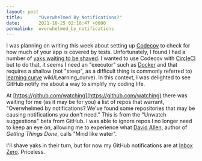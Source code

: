 ```yaml
---
layout: post
title:      "Overwhelmed By Notifications?"
date:       2021-10-25 02:18:47 +0000
permalink:  overwhelmed_by_notifications
---
```



I was planning on writing this week about setting up [Codecov](https://about.codecov.io/) to check for how much of your app is covered by tests. Unfortunately, I found I had a number of [yaks waiting to be shaved](https://en.wiktionary.org/wiki/yak_shaving). I wanted to use Codecov with [CircleCI](https://circleci.com/) but to do that, it seems I need an "executor" such as [Docker](https://www.docker.com/) and that requires a shallow (not "steep", as a difficult thing is commonly referred to) [learning curve](https://en.wikipedia.org/) wiki/Learning_curve). In this context, I was delighted to see GitHub notify me about a way to simplify my coding life.

At [https://github.com/watching](https://github.com/watching) there was waiting for me (as it may be for you) a list of repos that warrant, "Overwhelmed by notifications? We've found some repositories that may be causing notifications you don't need." This is from the "Unwatch suggestions" beta from GitHub. I was able to ignore repos I no longer need to keep an eye on, allowing me to experience what [David Allen](https://en.wikipedia.org/wiki/David_Allen_(author)), author of *Getting Things Done*, calls "Mind like water".

I'll shave yaks in their turn, but for now my GitHub notifications are at [Inbox Zero](https://www.inc.com/nicholas-sonnenberg/why-inbox-zero-is-worth-it-easier-than-you-think.html). Priceless.

